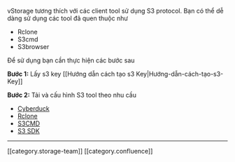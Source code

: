 vStorage tương thích với các client tool sử dụng S3 protocol. Bạn có thể dễ dàng sử dụng các tool đã quen thuộc như


* Rclone
* S3cmd 
* S3browser

Để sử dụng bạn cần thực hiện các bước sau 

 **Bước 1:**  Lấy s3 key [[Hướng dẫn cách tạo s3 Key|Hướng-dẫn-cách-tạo-s3-Key]] 

 **Bước 2:**  Tải và cấu hình S3 tool theo nhu cầu 


* [Cyberduck](https://portal.vngcloud.vn/storage/integration/cyberduck.html)
* [Rclone](https://portal.vngcloud.vn/storage/integration/rclone.html)
* [S3CMD](https://portal.vngcloud.vn/storage/integration/s3cmd.html)
* [S3 SDK](https://portal.vngcloud.vn/storage/integration/s3sdk.html)



*****

[[category.storage-team]] 
[[category.confluence]] 
